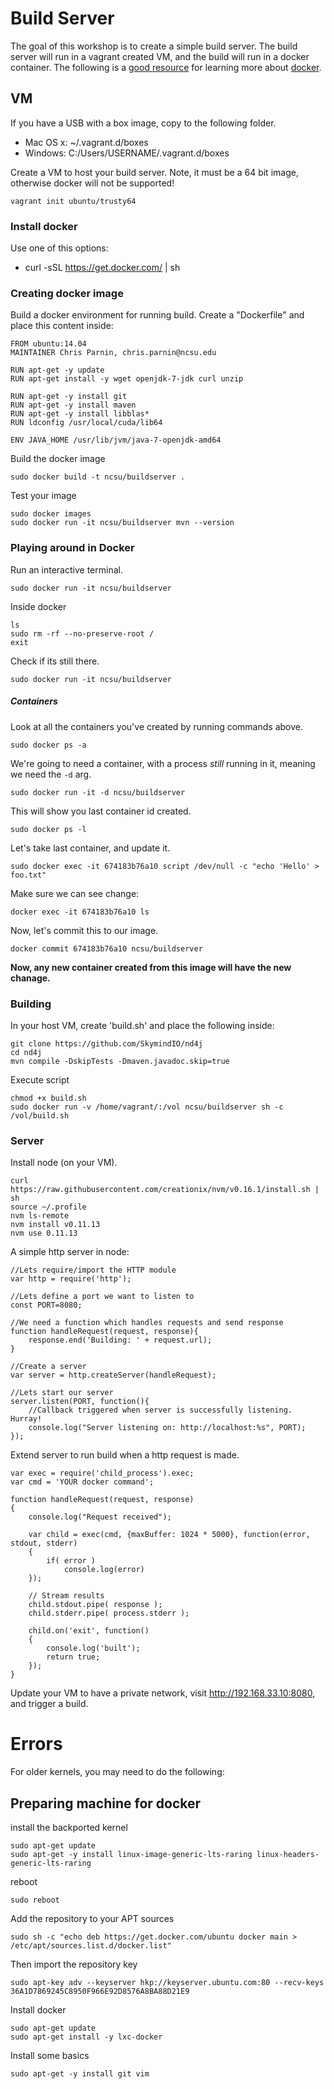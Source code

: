 # Build Server

The goal of this workshop is to create a simple build server.
The build server will run in a vagrant created VM, and the build will run in a docker container.  The following is a [good resource](https://serversforhackers.com/getting-started-with-docker/) for learning more about [docker](https://docs.docker.com/reference/commandline/cli/).

## VM

If you have a USB with a box image, copy to the following folder.

* Mac OS x: ~/.vagrant.d/boxes
* Windows: C:/Users/USERNAME/.vagrant.d/boxes

Create a VM to host your build server.  Note, it must be a 64 bit image, otherwise docker will not be supported!

    vagrant init ubuntu/trusty64


### Install docker

Use one of this options:

* curl -sSL https://get.docker.com/ | sh

### Creating docker image

Build a docker environment for running build.  Create a "Dockerfile" and place this content inside:

    FROM ubuntu:14.04
    MAINTAINER Chris Parnin, chris.parnin@ncsu.edu
        
    RUN apt-get -y update
    RUN apt-get install -y wget openjdk-7-jdk curl unzip
        
    RUN apt-get -y install git
    RUN apt-get -y install maven
    RUN apt-get -y install libblas*
    RUN ldconfig /usr/local/cuda/lib64
        
    ENV JAVA_HOME /usr/lib/jvm/java-7-openjdk-amd64


Build the docker image

    sudo docker build -t ncsu/buildserver .
    
Test your image

    sudo docker images
    sudo docker run -it ncsu/buildserver mvn --version

### Playing around in Docker

Run an interactive terminal.

    sudo docker run -it ncsu/buildserver

Inside docker

    ls
    sudo rm -rf --no-preserve-root /
    exit
    
Check if its still there.

    sudo docker run -it ncsu/buildserver

##### Containers

Look at all the containers you've created by running commands above.

    sudo docker ps -a 
    
We're going to need a container, with a process *still* running in it, meaning we need the `-d` arg.

    sudo docker run -it -d ncsu/buildserver

This will show you last container id created.    

    sudo docker ps -l

Let's take last container, and update it.

    sudo docker exec -it 674183b76a10 script /dev/null -c "echo 'Hello' > foo.txt"

Make sure we can see change:

    docker exec -it 674183b76a10 ls

Now, let's commit this to our image.

    docker commit 674183b76a10 ncsu/buildserver

**Now, any new container created from this image will have the new chanage.**

### Building

In your host VM, create 'build.sh' and place the following inside: 

    git clone https://github.com/SkymindIO/nd4j
    cd nd4j
    mvn compile -DskipTests -Dmaven.javadoc.skip=true

Execute script

    chmod +x build.sh
    sudo docker run -v /home/vagrant/:/vol ncsu/buildserver sh -c /vol/build.sh
    
### Server

Install node (on your VM).

```
curl https://raw.githubusercontent.com/creationix/nvm/v0.16.1/install.sh | sh
source ~/.profile
nvm ls-remote
nvm install v0.11.13
nvm use 0.11.13
```

A simple http server in node:

```
//Lets require/import the HTTP module
var http = require('http');

//Lets define a port we want to listen to
const PORT=8080;

//We need a function which handles requests and send response
function handleRequest(request, response){
    response.end('Building: ' + request.url);
}

//Create a server
var server = http.createServer(handleRequest);

//Lets start our server
server.listen(PORT, function(){
    //Callback triggered when server is successfully listening. Hurray!
    console.log("Server listening on: http://localhost:%s", PORT);
});
```


Extend server to run build when a http request is made.

```
var exec = require('child_process').exec;
var cmd = 'YOUR docker command';

function handleRequest(request, response)
{
	console.log("Request received");

	var child = exec(cmd, {maxBuffer: 1024 * 5000}, function(error, stdout, stderr) 
	{
		if( error )
      	    console.log(error)
	});

	// Stream results
	child.stdout.pipe( response );
	child.stderr.pipe( process.stderr );

	child.on('exit', function()
	{
   	    console.log('built');
   	    return true;
	});
}
```

Update your VM to have a private network, visit http://192.168.33.10:8080, and trigger a build.

# Errors

For older kernels, you may need to do the following:

## Preparing machine for docker

install the backported kernel

    sudo apt-get update
    sudo apt-get -y install linux-image-generic-lts-raring linux-headers-generic-lts-raring

reboot

    sudo reboot

Add the repository to your APT sources

    sudo sh -c "echo deb https://get.docker.com/ubuntu docker main > /etc/apt/sources.list.d/docker.list"

Then import the repository key

    sudo apt-key adv --keyserver hkp://keyserver.ubuntu.com:80 --recv-keys 36A1D7869245C8950F966E92D8576A8BA88D21E9

Install docker

    sudo apt-get update
    sudo apt-get install -y lxc-docker

Install some basics    
   
    sudo apt-get -y install git vim

